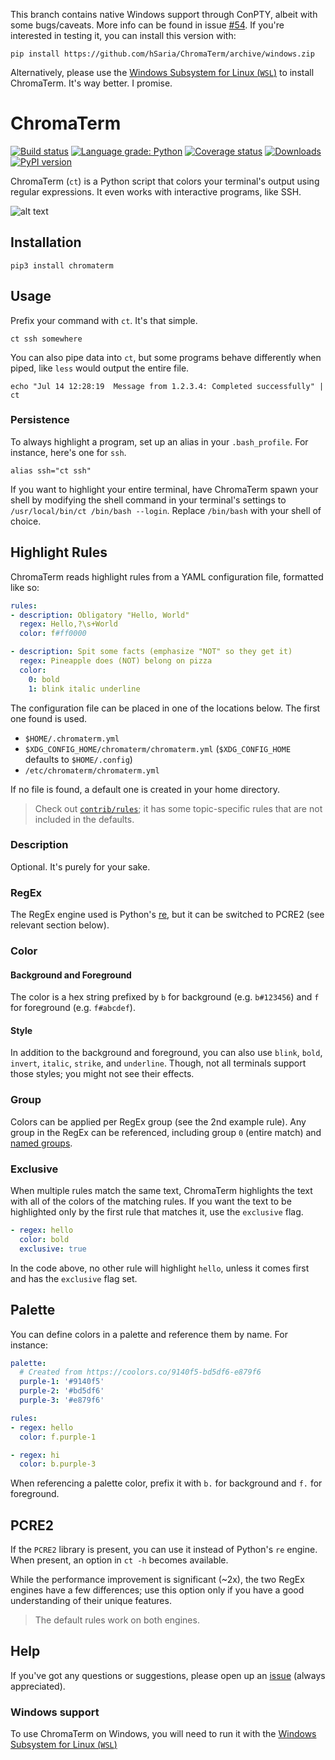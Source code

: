 This branch contains native Windows support through ConPTY, albeit with some
bugs/caveats. More info can be found in issue [#54](https://github.com/hSaria/ChromaTerm/issues/54).
If you're interested in testing it, you can install this version with:
```
pip install https://github.com/hSaria/ChromaTerm/archive/windows.zip
```

Alternatively, please use the [Windows Subsystem for Linux (`WSL`)](https://docs.microsoft.com/en-us/windows/wsl/about) to install ChromaTerm. It's way better. I promise.

# ChromaTerm

[![Build status](https://img.shields.io/github/workflow/status/hSaria/ChromaTerm/CI/main)](https://github.com/hSaria/ChromaTerm/actions?query=workflow%3ACI)
[![Language grade: Python](https://img.shields.io/lgtm/grade/python/github/hSaria/ChromaTerm)](https://lgtm.com/projects/g/hSaria/ChromaTerm/context:python)
[![Coverage status](https://coveralls.io/repos/github/hSaria/ChromaTerm/badge.svg)](https://coveralls.io/github/hSaria/ChromaTerm)
[![Downloads](https://static.pepy.tech/personalized-badge/chromaterm?period=total&units=international_system&left_color=grey&right_color=brightgreen&left_text=downloads)](https://pepy.tech/project/chromaterm)
[![PyPI version](https://badge.fury.io/py/chromaterm.svg)](https://badge.fury.io/py/chromaterm)

ChromaTerm (`ct`) is a Python script that colors your terminal's output using
regular expressions. It even works with interactive programs, like SSH.

![alt text](https://github.com/hSaria/ChromaTerm/raw/main/.github/junos-show-interface.png "Example output")

## Installation

```shell
pip3 install chromaterm
```

## Usage

Prefix your command with `ct`. It's that simple.

```shell
ct ssh somewhere
```

You can also pipe data into `ct`, but some programs behave differently when piped,
like `less` would output the entire file.

```shell
echo "Jul 14 12:28:19  Message from 1.2.3.4: Completed successfully" | ct
```

### Persistence

To always highlight a program, set up an alias in your `.bash_profile`. For
instance, here's one for `ssh`.

```shell
alias ssh="ct ssh"
```

If you want to highlight your entire terminal, have ChromaTerm spawn your shell by
modifying the shell command in your terminal's settings to `/usr/local/bin/ct /bin/bash --login`.
Replace `/bin/bash` with your shell of choice.

## Highlight Rules

ChromaTerm reads highlight rules from a YAML configuration file, formatted like so:

```yaml
rules:
- description: Obligatory "Hello, World"
  regex: Hello,?\s+World
  color: f#ff0000

- description: Spit some facts (emphasize "NOT" so they get it)
  regex: Pineapple does (NOT) belong on pizza
  color:
    0: bold
    1: blink italic underline
```

The configuration file can be placed in one of the locations below. The first one
found is used.

 * `$HOME/.chromaterm.yml`
 * `$XDG_CONFIG_HOME/chromaterm/chromaterm.yml` (`$XDG_CONFIG_HOME` defaults to
 `$HOME/.config`)
 * `/etc/chromaterm/chromaterm.yml`

If no file is found, a default one is created in your home directory.

> Check out [`contrib/rules`](https://github.com/hSaria/ChromaTerm/tree/main/contrib/rules);
> it has some topic-specific rules that are not included in the defaults.

### Description

Optional. It's purely for your sake.

### RegEx

The RegEx engine used is Python's [re](https://docs.python.org/3/library/re.html),
but it can be switched to PCRE2 (see relevant section below).

### Color

#### Background and Foreground

The color is a hex string prefixed by `b` for background (e.g. `b#123456`) and
`f` for foreground (e.g. `f#abcdef`).

#### Style

In addition to the background and foreground, you can also use `blink`, `bold`,
`invert`, `italic`, `strike`, and `underline`. Though, not all terminals support
those styles; you might not see their effects.

### Group

Colors can be applied per RegEx group (see the 2nd example rule). Any group in
the RegEx can be referenced, including group `0` (entire match) and
[named groups](https://docs.python.org/3/howto/regex.html#non-capturing-and-named-groups).

### Exclusive

When multiple rules match the same text, ChromaTerm highlights the text with all
of the colors of the matching rules. If you want the text to be highlighted only
by the first rule that matches it, use the `exclusive` flag.

```yaml
- regex: hello
  color: bold
  exclusive: true
```

In the code above, no other rule will highlight `hello`, unless it comes first
and has the `exclusive` flag set.

## Palette

You can define colors in a palette and reference them by name. For instance:

```yaml
palette:
  # Created from https://coolors.co/9140f5-bd5df6-e879f6
  purple-1: '#9140f5'
  purple-2: '#bd5df6'
  purple-3: '#e879f6'

rules:
- regex: hello
  color: f.purple-1

- regex: hi
  color: b.purple-3
```

When referencing a palette color, prefix it with `b.` for background and `f.` for
foreground.

## PCRE2

If the `PCRE2` library is present, you can use it instead of Python's `re`
engine. When present, an option in `ct -h` becomes available.

While the performance improvement is significant (~2x), the two RegEx engines
have a few differences; use this option only if you have a good understanding
of their unique features.

> The default rules work on both engines.

## Help

If you've got any questions or suggestions, please open up an
[issue](https://github.com/hSaria/ChromaTerm/issues/new/choose) (always
appreciated).

### Windows support

To use ChromaTerm on Windows, you will need to run it with the
[Windows Subsystem for Linux (`WSL`)](https://docs.microsoft.com/en-us/windows/wsl/about)
